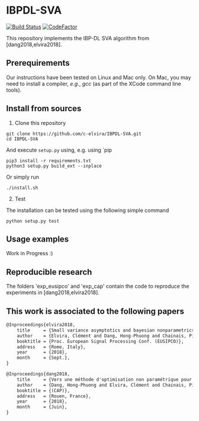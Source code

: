# IBPDL-SVA
[![Build Status](https://travis-ci.com/c-elvira/IBPDL-SVA.svg?branch=master)](https://travis-ci.com/c-elvira/IBPDL-SVA)
[![CodeFactor](https://www.codefactor.io/repository/github/c-elvira/ibpdl-sva/badge)](https://www.codefactor.io/repository/github/c-elvira/ibpdl-sva)

This repository implements the IBP-DL SVA algorithm from [dang2018,elvira2018].

## Prerequirements

Our instructions have been tested on Linux and Mac only.
On Mac, you may need to install a compiler, *e.g.*, *gcc* (as part of the XCode command line tools).

## Install from sources

1. Clone this repository

```
git clone https://github.com/c-elvira/IBPDL-SVA.git
cd IBPDL-SVA
```

And execute `setup.py` using,  e.g. using `pip

```
pip3 install -r requirements.txt
python3 setup.py build_ext --inplace
```

Or simply run
```
./install.sh
```

2. Test

The installation can be tested using the following simple command
```
python setup.py test
```


## Usage examples

Work in Progress :)

## Reproducible research

The folders 'exp_eusipco' and 'exp_cap' contain the code to reproduce the experiments in  [dang2018,elvira2018].


## This work is associated to the following papers

``` latex
@Inproceedings{elvira2018,
    title     = {Small variance asymptotics and bayesian nonparametrics for dictionary learning},
    author    = {Elvira, Clément and Dang, Hong-Phuong and Chainais, Pierre},
    booktitle = {Proc. European Signal Processing Conf. (EUSIPCO)},
    address   = {Rome, Italy},
    year      = {2018},
    month     = {Sept.},
}

@Inproceedings{dang2018,
    title     = {Vers une méthode d'optimisation non paramétrique pour l'apprentissage de dictionnaire en utilisant Small-Variance Asymptotics pour modèle probabiliste},
    author    = {Dang, Hong-Phuong and Elvira, Clément and Chainais, Pierre},
    booktitle = {(CAP)},
    address   = {Rouen, France},
    year      = {2018},
    month     = {Juin},
}
```
